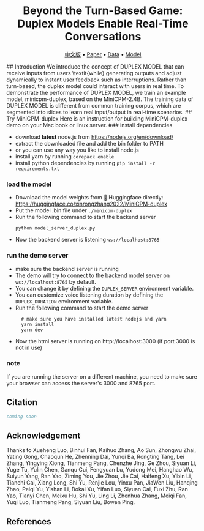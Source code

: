 <div align="center">
  <!-- <img src="figs/InfiniteBench.jpg" width="500px"/>
  <br />
  <br /> -->
  
# Beyond the Turn-Based Game: Duplex Models Enable Real-Time Conversations

<p align="center">
  <a href="./README_ZH.md">中文版</a> •
  <a href="https://arxiv.org/abs/2402.13718">Paper</a> •
  <a href="https://huggingface.co/datasets/xinrongzhang2022/Duplex-UltraChat">Data</a> •
  <a href="https://huggingface.co/xinrongzhang2022/MiniCPM-duplex">Model</a>
</p>

</div>
## Introduction
We introduce the concept of DUPLEX MODEL that can receive inputs from users \textit{while} generating outputs and adjust dynamically to instant user feedback such as interruptions. Rather than turn-based, the duplex model could interact with users in real time. To demonstrate the performance of DUPLEX MODEL, we train an example model, minicpm-duplex, based on the MiniCPM-2.4B. The training data of DUPLEX MODEL is different from common training corpus, which are segmented into slices to learn real input/output in real-time scenarios.
## Try MiniCPM-duplex
Here is an instruction for building MiniCPM-duplex demo on your Mac book or linux server.
### install dependencies

- download **latest** node.js from https://nodejs.org/en/download/
- extract the downloaded file and add the bin folder to PATH
- or you can use any way you like to install node.js
- install yarn by running `corepack enable`
- install python dependencies by running `pip install -r requirements.txt`


### load the model

- Download the model weights from 🤗 Huggingface directly: <https://huggingface.co/xinrongzhang2022/MiniCPM-duplex>
- Put the model .bin file under `./minicpm-duplex`
- Run the following command to start the backend server
    ```
    python model_server_duplex.py
    ```
- Now the backend server is listening `ws://localhost:8765`


### run the demo server

- make sure the backend server is running
- The demo will try to connect to the backend model server on `ws://localhost:8765` by default.
- You can change it by defining the `DUPLEX_SERVER` environment variable.
- You can customize voice listening duration by defining the `DUPLEX_DURATION` environment variable.
- Run the following command to start the demo server
  ```
    # make sure you have installed latest nodejs and yarn
    yarn install
    yarn dev
   ```
- Now the html server is running on http://localhost:3000 (if port 3000 is not in use)

### note
If you are running the server on a different machine, you need to make sure your browser can access the server's 3000 and 8765 port.

## Citation
```bibtex
coming soon
```

## Acknowledgement

Thanks to Xueheng Luo, Binhui Fan, Kaihuo Zhang, Ao Sun, Zhongwu Zhai, Yating Gong, Chaoqun He, Zhenning Dai, Yunqi Ba, Rongting Tang, Lei Zhang, Yingying Xiong, Tianmeng Pang, Chenzhe Jing, Ge Zhou, Siyuan Li, Yuge Tu, Yulin Chen, Ganqu Cui, Fengyuan Lu, Yudong Mei, Hanghao Wu, Suiyun Yang, Ran Yao, Ziming You, Jie Zhou, Jie Cai, Haifeng Xu, Yibin Li, Tianchi Cai, Xiang Long, Shi Yu, Renjie Lou, Yinxu Pan, JiaWen Liu, Hanqing Zhao, Peiqi Yu, Yishan Li, Bokai Xu, Yifan Luo, Siyuan Cai, Fuxi Zhu, Ran Yao, Tianyi Chen, Meixu Hu, Shi Yu, Ling Li, Zhenhua Zhang, Meiqi Fan, Yuqi Luo, Tianmeng Pang, Siyuan Liu, Bowen Ping.

## References

[^1]: https://huggingface.co/openbmb/MiniCPM-2B-sft-bf16
[^2]: https://github.com/thunlp/UltraChat?tab=readme-ov-file
